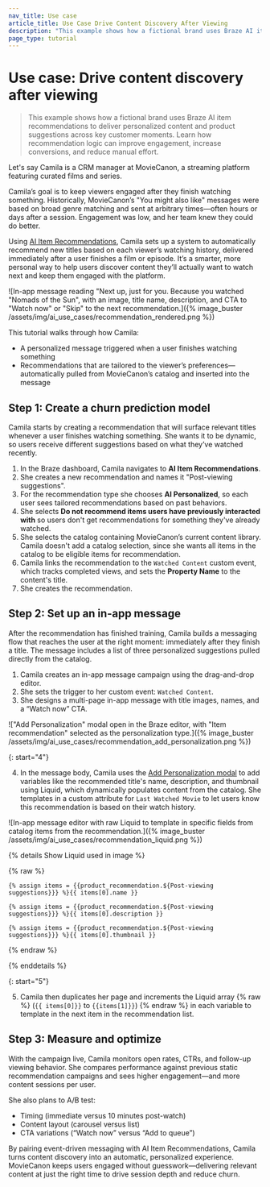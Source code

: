 ```yaml
---
nav_title: Use case
article_title: Use Case Drive Content Discovery After Viewing
description: "This example shows how a fictional brand uses Braze AI item recommendations to deliver personalized content and product suggestions across key customer moments."
page_type: tutorial
---
```


# Use case: Drive content discovery after viewing

> This example shows how a fictional brand uses Braze AI item recommendations to deliver personalized content and product suggestions across key customer moments. Learn how recommendation logic can improve engagement, increase conversions, and reduce manual effort.

Let's say Camila is a CRM manager at MovieCanon, a streaming platform featuring curated films and series. 

Camila’s goal is to keep viewers engaged after they finish watching something. Historically, MovieCanon’s "You might also like" messages were based on broad genre matching and sent at arbitrary times—often hours or days after a session. Engagement was low, and her team knew they could do better.

Using [AI Item Recommendations]({{site.baseurl}}/user_guide/brazeai/recommendations/creating_recommendations/ai/), Camila sets up a system to automatically recommend new titles based on each viewer’s watching history, delivered immediately after a user finishes a film or episode. It’s a smarter, more personal way to help users discover content they’ll actually want to watch next and keep them engaged with the platform.

![In-app message reading "Next up, just for you. Because you watched "Nomads of the Sun", with an image, title name, description, and CTA to "Watch now" or "Skip" to the next recommendation.]({% image_buster /assets/img/ai_use_cases/recommendation_rendered.png %})

This tutorial walks through how Camila:

- A personalized message triggered when a user finishes watching something
- Recommendations that are tailored to the viewer’s preferences—automatically pulled from MovieCanon’s catalog and inserted into the message 

## Step 1: Create a churn prediction model

Camila starts by creating a recommendation that will surface relevant titles whenever a user finishes watching something. She wants it to be dynamic, so users receive different suggestions based on what they’ve watched recently.

1. In the Braze dashboard, Camila navigates to **AI Item Recommendations**.
2. She creates a new recommendation and names it "Post-viewing suggestions".
3. For the recommendation type she chooses **AI Personalized**, so each user sees tailored recommendations based on past behaviors.
4. She selects **Do not recommend items users have previously interacted with** so users don't get recommendations for something they've already watched. 
5. She selects the catalog containing MovieCanon’s current content library. Camila doesn't add a catalog selection, since she wants all items in the catalog to be eligible items for recommendation.
6. Camila links the recommendation to the `Watched Content` custom event, which tracks completed views, and sets the **Property Name** to the content's title.
7. She creates the recommendation.

## Step 2: Set up an in-app message

After the recommendation has finished training, Camila builds a messaging flow that reaches the user at the right moment: immediately after they finish a title. The message includes a list of three personalized suggestions pulled directly from the catalog.

1. Camila creates an in-app message campaign using the drag-and-drop editor.
2. She sets the trigger to her custom event: `Watched Content`.
3. She designs a multi-page in-app message with title images, names, and a “Watch now” CTA.

!["Add Personalization" modal open in the Braze editor, with "Item recommendation" selected as the personalization type.]({% image_buster /assets/img/ai_use_cases/recommendation_add_personalization.png %})

{: start="4"}

4. In the message body, Camila uses the [Add Personalization modal]({{site.baseurl}}/user_guide/personalization_and_dynamic_content/liquid/using_liquid/#inserting-pre-formatted-variables) to add variables like the recommended title's name, description, and thumbnail using Liquid, which dynamically populates content from the catalog. She templates in a custom attribute for `Last Watched Movie` to let users know this recommendation is based on their watch history. 

![In-app message editor with raw Liquid to template in specific fields from catalog items from the recommendation.]({% image_buster /assets/img/ai_use_cases/recommendation_liquid.png %})

{% details Show Liquid used in image %}

{% raw %}

```liquid
{% assign items = {{product_recommendation.${Post-viewing suggestions}}} %}{{ items[0].name }}
```

```liquid
{% assign items = {{product_recommendation.${Post-viewing suggestions}}} %}{{ items[0].description }}
```

```liquid
{% assign items = {{product_recommendation.${Post-viewing suggestions}}} %}{{ items[0].thumbnail }}
```

{% endraw %}

{% enddetails %}

{: start="5"}

5. Camila then duplicates her page and increments the Liquid array {% raw %} (`{{ items[0]}}` to `{{items[1]}}`) {% endraw %} in each variable to template in the next item in the recommendation list.

## Step 3: Measure and optimize

With the campaign live, Camila monitors open rates, CTRs, and follow-up viewing behavior. She compares performance against previous static recommendation campaigns and sees higher engagement—and more content sessions per user.

She also plans to A/B test:

- Timing (immediate versus 10 minutes post-watch)
- Content layout (carousel versus list)
- CTA variations (“Watch now” versus “Add to queue”)

By pairing event-driven messaging with AI Item Recommendations, Camila turns content discovery into an automatic, personalized experience. MovieCanon keeps users engaged without guesswork—delivering relevant content at just the right time to drive session depth and reduce churn.





